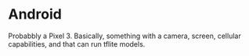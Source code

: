# Android

Probabbly a Pixel 3. Basically, something with a camera, screen, cellular capabilities, and that can run tflite models.

